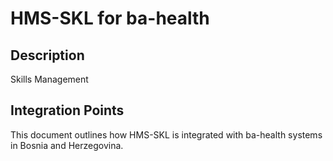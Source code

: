 # HMS-SKL for ba-health

## Description

Skills Management

## Integration Points

This document outlines how HMS-SKL is integrated with ba-health systems in Bosnia and Herzegovina.
